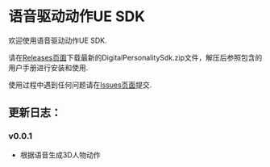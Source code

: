 # 语音驱动动作UE SDK
欢迎使用语音驱动动作UE SDK.

请在[Releases页面](https://github.com/digital-personality/DigitalPersonalitySdk_UE/releases/)下载最新的DigitalPersonalitySdk.zip文件，解压后参照包含的用户手册进行安装和使用.

使用过程中遇到任何问题请在[Issues页面](https://github.com/digital-personality/DigitalPersonalitySdk_UE/issues)提交.
## 更新日志：
### v0.0.1
- 根据语音生成3D人物动作

